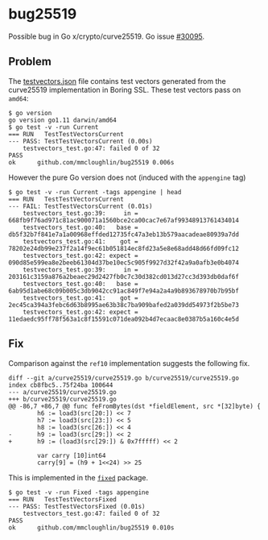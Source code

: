 # bug25519
Possible bug in Go x/crypto/curve25519. Go issue [#30095](https://golang.org/issue/30095).

## Problem

The [testvectors.json](testdata/testvectors.json) file contains test vectors generated from the curve25519 implementation in Boring SSL. These test vectors pass on `amd64`:

```
$ go version
go version go1.11 darwin/amd64
$ go test -v -run Current
=== RUN   TestTestVectorsCurrent
--- PASS: TestTestVectorsCurrent (0.00s)
    testvectors_test.go:47: failed 0 of 32
PASS
ok  	github.com/mmcloughlin/bug25519	0.006s
```

However the pure Go version does not (induced with the `appengine` tag)

```
$ go test -v -run Current -tags appengine | head
=== RUN   TestTestVectorsCurrent
--- FAIL: TestTestVectorsCurrent (0.01s)
    testvectors_test.go:39:     in = 668fb9f76ad971c81ac900071a1560bce2ca00cac7e67af99348913761434014
    testvectors_test.go:40:   base = db5f32b7f841e7a1a00968effded12735fc47a3eb13b579aacadeae80939a7dd
    testvectors_test.go:41:    got = 78202e24db99e237f2a14f9ec61b051814ec8fd23a5e8e68add48d66fd09fc12
    testvectors_test.go:42: expect = 090d85e599ea8e2beeb61304d37be10ec5c905f9927d32f42a9a0afb3e0b4074
    testvectors_test.go:39:     in = 203161c3159a876a2beaec29d2427fb0c7c30d382cd013d27cc3d393db0daf6f
    testvectors_test.go:40:   base = 6ab95d1abe68c09b005c3db9042cc91ac849f7e94a2a4a9b893678970b7b95bf
    testvectors_test.go:41:    got = 2ec45ca394a3febc6d63b8995ae63b38c7ba909bafed2a039dd54973f2b5be73
    testvectors_test.go:42: expect = 11edaedc95ff78f563a1c8f15591c071dea092b4d7ecaac8e0387b5a160c4e5d
```

## Fix

Comparison against the `ref10` implementation suggests the following fix.

```
diff --git a/curve25519/curve25519.go b/curve25519/curve25519.go
index cb8fbc5..75f24ba 100644
--- a/curve25519/curve25519.go
+++ b/curve25519/curve25519.go
@@ -86,7 +86,7 @@ func feFromBytes(dst *fieldElement, src *[32]byte) {
        h6 := load3(src[20:]) << 7
        h7 := load3(src[23:]) << 5
        h8 := load3(src[26:]) << 4
-       h9 := load3(src[29:]) << 2
+       h9 := (load3(src[29:]) & 0x7fffff) << 2

        var carry [10]int64
        carry[9] = (h9 + 1<<24) >> 25
```

This is implemented in the [`fixed`](fixed) package.

```
$ go test -v -run Fixed -tags appengine
=== RUN   TestTestVectorsFixed
--- PASS: TestTestVectorsFixed (0.01s)
    testvectors_test.go:47: failed 0 of 32
PASS
ok  	github.com/mmcloughlin/bug25519	0.010s
```
